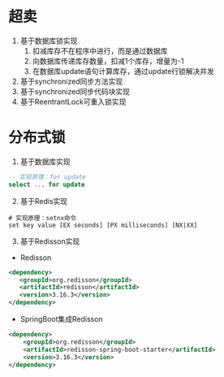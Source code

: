 # 超卖

1. 基于数据库锁实现
    1) 扣减库存不在程序中进行，而是通过数据库
    2) 向数据库传递库存数量，扣减1个库存，增量为-1
    3) 在数据库update语句计算库存，通过update行锁解决并发
2. 基于synchronized同步方法实现
3. 基于synchronized同步代码块实现
4. 基于ReentrantLock可重入锁实现

# 分布式锁
1. 基于数据库实现
```sql
-- 实现原理：for update
select ... for update
```
2. 基于Redis实现
```shell script
# 实现原理：setnx命令
set key value [EX seconds] [PX milliseconds] [NX|XX]
```
3. 基于Redisson实现
- Redisson
```xml
<dependency>
   <groupId>org.redisson</groupId>
   <artifactId>redisson</artifactId>
   <version>3.16.3</version>
</dependency>
```
- SpringBoot集成Redisson
```xml
<dependency>
    <groupId>org.redisson</groupId>
    <artifactId>redisson-spring-boot-starter</artifactId>
    <version>3.16.3</version>
</dependency>
```
